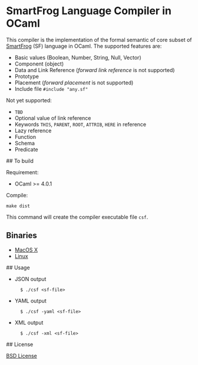 # SmartFrog Language Compiler in OCaml

This compiler is the implementation of the formal semantic of core subset of [SmartFrog](http://smartfrog.org) (SF) language in OCaml. The supported features are:

- Basic values (Boolean, Number, String, Null, Vector)
- Component (object)
- Data and Link Reference (_forward link reference_ is not supported)
- Prototype
- Placement (_forward placement_ is not supported)
- Include file `#include "any.sf"`

Not yet supported:

- `TBD`
- Optional value of link reference
- Keywords `THIS`, `PARENT`, `ROOT`, `ATTRIB`, `HERE` in reference
- Lazy reference
- Function
- Schema
- Predicate


## To build

Requirement:

- OCaml >= 4.0.1

Compile:

	make dist

This command will create the compiler executable file `csf`.


## Binaries

- [MacOS X](https://raw.githubusercontent.com/herry13/smartfrog-lang/master/ocaml/dist/darwin/csf)
- [Linux](https://raw.githubusercontent.com/herry13/smartfrog-lang/master/ocaml/dist/linux/csf)


## Usage

- JSON output

		$ ./csf <sf-file>

- YAML output

		$ ./csf -yaml <sf-file>

- XML output

		$ ./csf -xml <sf-file>


## License

[BSD License](https://raw.githubusercontent.com/herry13/smartfrog-lang/master/LICENSE)
